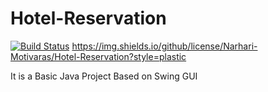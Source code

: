 # Hotel-Reservation

[![Build Status](https://travis-ci.org/Narhari-motivaras/Hotel-Reservation.svg?branch=master)](https://travis-ci.org/Narhari-motivaras/Hotel-Reservation)
https://img.shields.io/github/license/Narhari-Motivaras/Hotel-Reservation?style=plastic

It is a Basic Java Project Based on Swing GUI 

